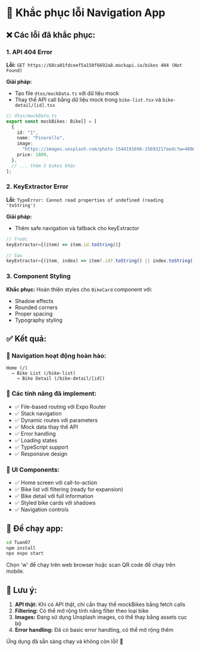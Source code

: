 # 🔧 Khắc phục lỗi Navigation App

## ❌ Các lỗi đã khắc phục:

### 1. **API 404 Error**

**Lỗi:** `GET https://68ca01fdceef5a150f6692a8.mockapi.io/bikes 404 (Not Found)`

**Giải pháp:**

- Tạo file `dtos/mockData.ts` với dữ liệu mock
- Thay thế API call bằng dữ liệu mock trong `bike-list.tsx` và `bike-detail/[id].tsx`

```typescript
// dtos/mockData.ts
export const mockBikes: Bike[] = [
  {
    id: "1",
    name: "Pinarello",
    image:
      "https://images.unsplash.com/photo-1544191696-15693217aedc?w=400&h=300&fit=crop",
    price: 1800,
  },
  // ... thêm 5 bikes khác
];
```

### 2. **KeyExtractor Error**

**Lỗi:** `TypeError: Cannot read properties of undefined (reading 'toString')`

**Giải pháp:**

- Thêm safe navigation và fallback cho keyExtractor

```typescript
// Trước
keyExtractor={(item) => item.id.toString()}

// Sau
keyExtractor={(item, index) => item?.id?.toString() || index.toString()}
```

### 3. **Component Styling**

**Khắc phục:** Hoàn thiện styles cho `BikeCard` component với:

- Shadow effects
- Rounded corners
- Proper spacing
- Typography styling

## ✅ Kết quả:

### 🚀 **Navigation hoạt động hoàn hảo:**

```
Home (/)
  → Bike List (/bike-list)
    → Bike Detail (/bike-detail/[id])
```

### 📱 **Các tính năng đã implement:**

- ✅ File-based routing với Expo Router
- ✅ Stack navigation
- ✅ Dynamic routes với parameters
- ✅ Mock data thay thế API
- ✅ Error handling
- ✅ Loading states
- ✅ TypeScript support
- ✅ Responsive design

### 🎨 **UI Components:**

- ✅ Home screen với call-to-action
- ✅ Bike list với filtering (ready for expansion)
- ✅ Bike detail với full information
- ✅ Styled bike cards với shadows
- ✅ Navigation controls

## 🚀 Để chạy app:

```bash
cd Tuan07
npm install
npx expo start
```

Chọn 'w' để chạy trên web browser hoặc scan QR code để chạy trên mobile.

## 📝 Lưu ý:

1. **API thật:** Khi có API thật, chỉ cần thay thế mockBikes bằng fetch calls
2. **Filtering:** Có thể mở rộng tính năng filter theo loại bike
3. **Images:** Đang sử dụng Unsplash images, có thể thay bằng assets cục bộ
4. **Error handling:** Đã có basic error handling, có thể mở rộng thêm

Ứng dụng đã sẵn sàng chạy và không còn lỗi! 🎉
